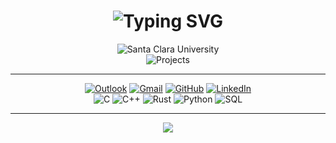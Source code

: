 <h1 align="center">
  <img src="https://readme-typing-svg.herokuapp.com?font=Fira+Code&size=24&duration=4000&pause=500&color=551EB1&center=true&vCenter=true&width=435&lines=Hello%2C+I'm+Marley." alt="Typing SVG" />
</h1>

<div align="center">
    <img src="https://img.shields.io/badge/-Senior%20at%20Santa%20Clara%20University-551EB1?style=for-the-badge&logo=gradle&logoColor=white" alt="Santa Clara University">
</div>
<div align="center">
    <img src="https://img.shields.io/badge/-Software%20Development%20and%20Academic%20Research-551EB1?style=for-the-badge&logo=codeforces&logoColor=white" alt="Projects">
</div>

---

<div align="center">
    <a href="mailto:marleywillyoung@outlook.com"><img alt="Outlook" src="https://img.shields.io/badge/Microsoft_Outlook-0078D4?style=flat-square&logo=microsoft-outlook&logoColor=white"></a>
    <a href="mailto:mywillyoung@gmail.com"><img alt="Gmail" src="https://img.shields.io/badge/Gmail-D14836?style=flat-square&logo=gmail&logoColor=white"></a>
    <a href="https://github.com/marleyyvon" target="_blank"><img alt="GitHub" src="https://img.shields.io/badge/GitHub-181717?style=flat-square&logo=GitHub&logoColor=white"></a>
    <a href="https://www.linkedin.com/in/marleywill" target="_blank"><img alt="LinkedIn" src="https://img.shields.io/badge/LinkedIn-0077B5?style=flat-square&logo=Linkedin&logoColor=white"></a>
</div>

<div align="center">
    <img src="https://img.shields.io/badge/C-A8B9CC?style=for-the-badge&logo=c&logoColor=white" alt="C">
    <img src="https://img.shields.io/badge/C++-00599C?style=for-the-badge&logo=c%2B%2B&logoColor=white" alt="C++">
    <img src="https://img.shields.io/badge/Rust-000000?style=for-the-badge&logo=rust&logoColor=white" alt="Rust">
    <img src="https://img.shields.io/badge/Python-3776AB?style=for-the-badge&logo=python&logoColor=white" alt="Python">
    <img src="https://img.shields.io/badge/SQL-4479A1?style=for-the-badge&logo=postgresql&logoColor=white" alt="SQL">
</div>

---

<p align="center">
  <img src="https://capsule-render.vercel.app/api?type=waving&color=551EB1&height=100&section=footer"/>
</p>

